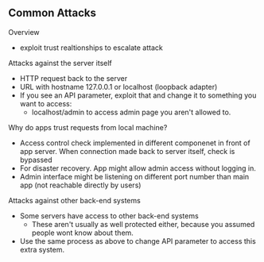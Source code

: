 ## Common Attacks
Overview
* exploit trust realtionships to escalate attack

Attacks against the server itself
* HTTP request back to the server
* URL with hostname 127.0.0.1 or localhost (loopback adapter)
* If you see an API parameter, exploit that and change it to something you want to access:
   	* localhost/admin to access admin page you aren't allowed to.

Why do apps trust requests from local machine?
* Access control check implemented in different componenet in front of app server. When connection made back to server itself, check is bypassed
* For disaster recovery. App might allow admin access without logging in.
* Admin interface might be listening on different port number than main app (not reachable directly by users)

Attacks against other back-end systems
* Some servers have access to other back-end systems
   	* These aren't usually as well protected either, because you assumed people wont know about them.
* Use the same process as above to change API parameter to access this extra system.



